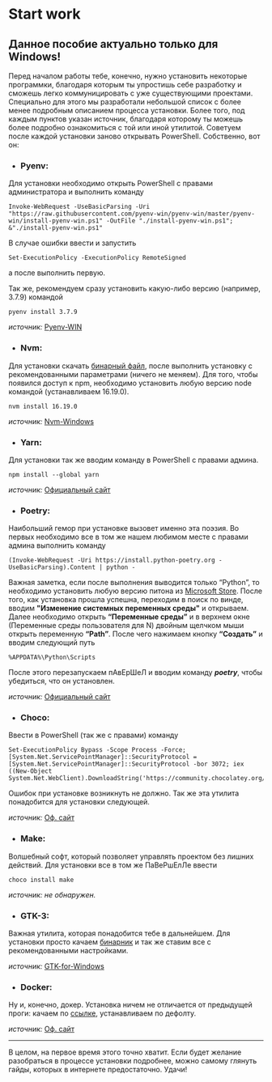# Start work

Данное пособие актуально только для Windows!
---

Перед началом работы тебе, конечно, нужно установить некоторые программки, благодаря которым ты упростишь себе разработку и сможешь легко коммуницировать с уже существующими проектами. Специально для этого мы разработали небольшой список с более менее подробным описанием процесса установки. Более того, под каждым пунктов указан источник, благодаря которому ты можешь более подробно ознакомиться с той или иной утилитой. Советуем после каждой установки заново открывать PowerShell. Собственно, вот он: 

- ###  Pyenv:
Для установки необходимо открыть PowerShell с правами администратора и выполнить команду 
```
Invoke-WebRequest -UseBasicParsing -Uri "https://raw.githubusercontent.com/pyenv-win/pyenv-win/master/pyenv-win/install-pyenv-win.ps1" -OutFile "./install-pyenv-win.ps1"; &"./install-pyenv-win.ps1"
```
В случае ошибки ввести и запустить
```
Set-ExecutionPolicy -ExecutionPolicy RemoteSigned
``` 
а после выполнить первую. 

Так же, рекомендуем сразу установить какую-либо версию (например, 3.7.9) командой 
```
pyenv install 3.7.9
```

*источник:* [Pyenv-WIN](https://github.com/pyenv-win/pyenv-win)

- ### Nvm:
Для установки скачать [бинарный файл](https://github.com/coreybutler/nvm-windows/releases/download/1.1.12/nvm-setup.exe), после выполнить установку с рекомендованными параметрами (ничего не меняем).
Для того, чтобы появился доступ к npm, необходимо установить любую версию node командой (устанавливаем 16.19.0).
```
nvm install 16.19.0
```

*источник:* [Nvm-Windows](https://github.com/coreybutler/nvm-windows)

- ### Yarn:
Для установки так же вводим команду в PowerShell с правами админа. 
```
npm install --global yarn
```
*источник:* [Официальный сайт](https://classic.yarnpkg.com/lang/en/docs/install/#windows-stable)

- ### Poetry:
Наибольший гемор при установке вызовет именно эта поэзия. Во первых необходимо все в том же нашем любимом месте с правами админа выполнить команду 
```
(Invoke-WebRequest -Uri https://install.python-poetry.org -UseBasicParsing).Content | python -  
```
Важная заметка, если после выполнения выводится только “Python”, то необходимо установить любую версию питона из [Microsoft Store](https://www.microsoft.com/store/productId/9PJPW5LDXLZ5?ocid=pdpshare).  После того, как установка прошла успешна, переходим в поиск по винде, вводим **"Изменение системных переменных среды"** и открываем. Далее необходимо открыть **“Переменные среды”** и в верхнем окне (Переменные среды пользователя для N) двойным щелчком мыши открыть переменную **“Path”**.  После чего нажимаем кнопку **“Создать”** и вводим следующий путь 
```
%APPDATA%\Python\Scripts
```
После этого перезапускаем пАвЕрШеЛ и вводим команду ***poetry***, чтобы убедиться, что он установлен.

*источник:* [Официальный сайт](https://python-poetry.org/docs/#installing-with-the-official-installer )

- ### Choco:
Ввести в PowerShell (так же с правами) команду
```
Set-ExecutionPolicy Bypass -Scope Process -Force; [System.Net.ServicePointManager]::SecurityProtocol = [System.Net.ServicePointManager]::SecurityProtocol -bor 3072; iex ((New-Object System.Net.WebClient).DownloadString('https://community.chocolatey.org/install.ps1')) 
```
Ошибок при установке возникнуть не должно. Так же эта утилита понадобится для установки следующей.

*источник:* [Оф. сайт](https://chocolatey.org/install#individual)

- ### Make:
Волшебный софт, который позволяет управлять проектом без лишних действий. Для установки все в том же ПаВеРшЕлЛе ввести 
```
choco install make
```

*источник: не обнаружен.*

- ### GTK-3:
Важная утилита, которая понадобится тебе в дальнейшем. Для установки просто качаем [бинарник](https://github.com/tschoonj/GTK-for-Windows-Runtime-Environment-Installer/releases/download/2022-01-04/gtk3-runtime-3.24.31-2022-01-04-ts-win64.exe) и так же ставим все с рекомендованными настройками.

*источник:* [GTK-for-Windows](https://github.com/tschoonj/GTK-for-Windows-Runtime-Environment-Installer)

- ### Docker:
Ну и, конечно, докер. Установка ничем не отличается от предыдущей проги: качаем по 
[ссылке](https://desktop.docker.com/win/main/amd64/Docker%20Desktop%20Installer.exe?_gl=1*570u27*_ga*MTcwNjk4ODUxNC4xNjk0NjA0NDE1*_ga_XJWPQMJYHQ*MTcwNzIwMjYyOS41LjEuMTcwNzIwMjYzNy41Mi4wLjA.), устанавливаем по дефолту. 

*источник:* [Оф. сайт](https://www.docker.com/)

---

В целом, на первое время этого точно хватит. Если будет желание разобраться в процессе установки подробнее, можно самому глянуть гайды, которых в интернете предостаточно. Удачи!